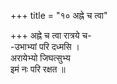 +++
title = "१० अह्ने च त्वा"

+++
अह्ने च त्वा रात्रये च-  
-उभाभ्यां परि दध्मसि ।  
अरायेभ्यो जिघत्सुभ्य  
इमं नः परि रक्षत ॥